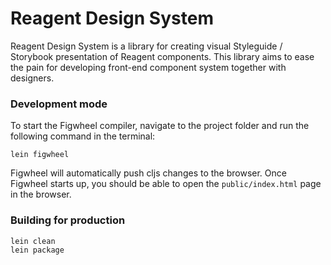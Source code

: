 # Reagent Design System

Reagent Design System is a library for creating visual Styleguide / Storybook presentation of Reagent components.
This library aims to ease the pain for developing front-end component system together with designers.

### Development mode

To start the Figwheel compiler, navigate to the project folder and run the following command in the terminal:

```
lein figwheel
```

Figwheel will automatically push cljs changes to the browser.
Once Figwheel starts up, you should be able to open the `public/index.html` page in the browser.


### Building for production

```
lein clean
lein package
```
